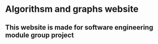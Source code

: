 # Algorithsm and graphs website
## This website is made for software engineering module group project
